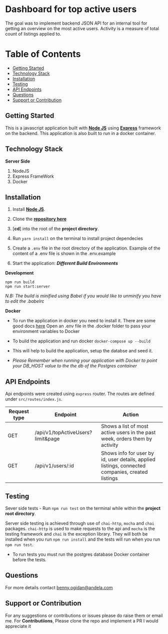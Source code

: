 # Dashboard for top active users

The goal was to implement backend JSON API for an internal tool for getting an overview on the most active users. Activity is a measure of total count of listings applied to.



# Table of Contents

- [Getting Started](#getting-started)
- [Technology Stack](#technology-stack)
- [Installation](#installation)
- [Testing](#testing)
- [API Endpoints](#api-endpoints)
- [Questions](#questions)
- [Support or Contribution](#support-or-contribution)

## Getting Started
This is a javascript application built with [**Node JS**](https://nodejs.org/en/) using [**Express**](https://expressjs.com/) framework on the backend. This application is also built to run in a docker container.


## Technology Stack
**Server Side**
1. NodeJS
2. Express FrameWork
3. Docker


## Installation

1. Install [**Node JS**](https://nodejs.org/en/).

2. Clone the [**repository here**](https://github.com/benfluleck/random-phone-number-generator)
3. [**cd**] into the root of the **project directory**.
4. Run `yarn install` on the terminal to install project dependecies
5. Create a `.env` file in the root directory of the application. Example of the content of a .env file is shown in the .env.example

6. Start the application:
**_Different Build Environments_**

**Development**
```
npm run build
npm run start:server
```
*N.B: The build is minified using Babel if you would like to unminify you have to edit the .babelrc*

**Docker**
- To run the application in docker you need to install it.
There are some good docs [here](https://docs.docker.com/)
Open an .env file in the .docker folder to pass your environment variables to Docker

- To build the application and run docker
`docker-compose up --build`

- This will help to build the application, setup the databse and seed it.
- *Please Remember when running your application with Docker to point your DB_HOST value to the the db of the Postgres container*

## API Endpoints
Api endpoints were created using `express` router. The routes are defined under `src/routes/index.js`.

Request type | Endpoint                                   | Action
-------------|--------------------------------------------|--------------------------------------------------
GET        | /api/v1/topActiveUsers?limit&page                             | Shows a list of most active users in the past week, orders them by activity
GET         | /api/v1/users/:id                      | Shows info for user by id, user details, applied listings, connected companies, created listings


## Testing

Sever side tests - Run `npm run test` on the terminal while within the **project root directory**.

Server side testing is achieved through use of `chai-http`, `mocha` and `chai` packages. `chai-http` is used to make requests to the api and `mocha` is the testing framework and `chai` is the exception library. They will both be installed when you run `npm run install` and the tests will run when you run `npm run test`.

- To run tests you must run the postgres database Docker container before the tests.

## Questions
For more details contact benny.ogidan@andela.com

## Support or Contribution
For any suggestions or contributions or issues please do raise them or email me.
For **Contributiions**, Please clone the repo and implement a PR I would appreciate it
